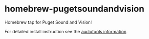 # homebrew-pugetsoundandvision
Homebrew tap for Puget Sound and Vision!

For detailed install instruction see the [audiotools information](https://github.com/pugetsoundandvision/audiotools).
